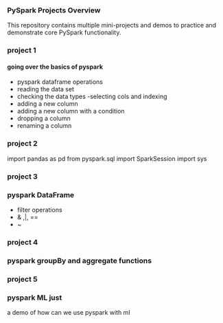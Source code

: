 ### PySpark Projects Overview
This repository contains multiple mini-projects and demos to practice and demonstrate core PySpark functionality.


### project 1
#### going over the basics of pyspark
- pyspark dataframe operations
- reading the data set
- checking the data types
-selecting cols and indexing
- adding a new column
- adding a new column with a condition
- dropping a column
- renaming a column

### project 2
import pandas as pd
from pyspark.sql import SparkSession
import sys

### project 3
### pyspark DataFrame
- filter operations
- & ,|, ==
- ~

### project 4 
### pyspark groupBy and aggregate functions

###  project 5 
###  pyspark ML just 
a demo of how can we use pyspark with ml
